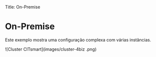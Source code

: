 Title: On-Premise

# On-Premise

Este exemplo mostra uma configuração complexa com várias instâncias.

![Cluster CITsmart](images/cluster-4biz .png)
